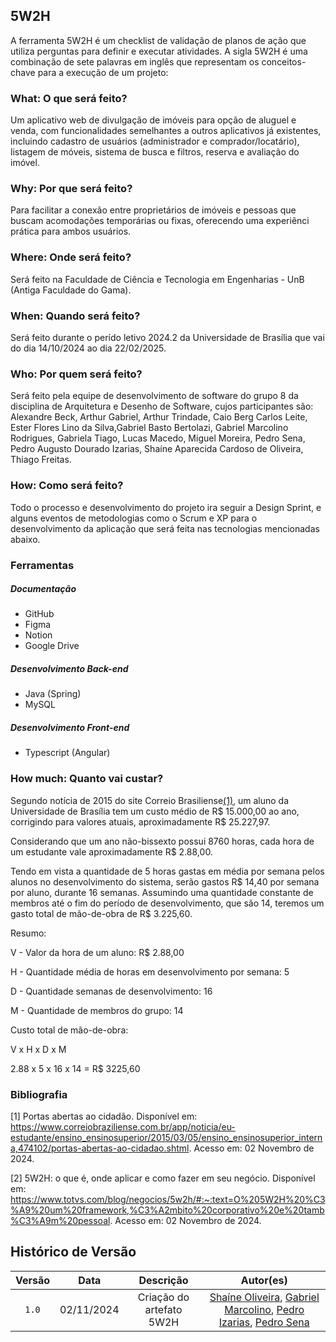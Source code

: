 ## 5W2H

A ferramenta 5W2H é um checklist de validação de planos de ação que utiliza perguntas para definir e executar atividades. A sigla 5W2H é uma combinação de sete palavras em inglês que representam os conceitos-chave para a execução de um projeto:

### What: O que será feito?

Um aplicativo web de divulgação de imóveis para opção de aluguel e venda, com funcionalidades semelhantes a outros aplicativos já existentes, incluindo cadastro de usuários (administrador e comprador/locatário), listagem de móveis, sistema de busca e filtros, reserva e avaliação do imóvel.

### Why: Por que será feito?

Para facilitar a conexão entre proprietários de imóveis e pessoas que buscam acomodações temporárias ou fixas, oferecendo uma experiênci prática para ambos usuários.

### Where: Onde será feito?

Será feito na Faculdade de Ciência e Tecnologia em Engenharias - UnB (Antiga Faculdade do Gama).

### When: Quando será feito?

Será feito durante o perído letivo 2024.2 da Universidade de Brasília que vai do dia 14/10/2024 ao dia 22/02/2025.

### Who: Por quem será feito?

Será feito pela equipe de desenvolvimento de software do grupo 8 da disciplina de Arquitetura e Desenho de Software, cujos participantes são: Alexandre Beck, Arthur Gabriel, Arthur Trindade, Caio Berg Carlos Leite, Ester Flores Lino da Silva,Gabriel Basto Bertolazi, Gabriel Marcolino Rodrigues, Gabriela Tiago, Lucas Macedo, Miguel Moreira, Pedro Sena, Pedro Augusto Dourado Izarias, Shaíne Aparecida Cardoso de Oliveira, Thiago Freitas.

### How: Como será feito?

Todo o processo e desenvolvimento do projeto ira seguir a Design Sprint, e alguns eventos de metodologias como o Scrum e XP para o desenvolvimento da aplicação que será feita nas tecnologias mencionadas abaixo.

### Ferramentas

##### Documentação

- GitHub
- Figma
- Notion
- Google Drive

##### Desenvolvimento Back-end

- Java (Spring)
- MySQL

##### Desenvolvimento Front-end

- Typescript (Angular)

### How much: Quanto vai custar?

Segundo notícia de 2015 do site Correio Brasiliense[(1)](#bibliografia), um aluno da Universidade de Brasília tem um custo médio de R$ 15.000,00 ao ano, corrigindo para valores atuais, aproximadamente R$ 25.227,97.

Considerando que um ano não-bissexto possui 8760 horas, cada hora de um estudante vale aproximadamente R$ 2.88,00.

Tendo em vista a quantidade de 5 horas gastas em média por semana pelos alunos no desenvolvimento do sistema, serão gastos R$ 14,40 por semana por aluno, durante 16 semanas. Assumindo uma quantidade constante de membros até o fim do período de desenvolvimento, que são 14, teremos um gasto total de mão-de-obra de R$ 3.225,60.

Resumo:

V - Valor da hora de um aluno: R$ 2.88,00

H - Quantidade média de horas em desenvolvimento por semana: 5

D - Quantidade semanas de desenvolvimento: 16

M - Quantidade de membros do grupo: 14

Custo total de mão-de-obra:

V x H x D x M

2.88 x 5 x 16 x 14 = R$ 3225,60


### Bibliografia

[1] Portas abertas ao cidadão. Disponível em: https://www.correiobraziliense.com.br/app/noticia/eu-estudante/ensino_ensinosuperior/2015/03/05/ensino_ensinosuperior_interna,474102/portas-abertas-ao-cidadao.shtml. Acesso em: 02 Novembro de 2024.

[2] 5W2H: o que é, onde aplicar e como fazer em seu negócio. Disponível em: https://www.totvs.com/blog/negocios/5w2h/#:~:text=O%205W2H%20%C3%A9%20um%20framework,%C3%A2mbito%20corporativo%20e%20tamb%C3%A9m%20pessoal. Acesso em: 02 Novembro de 2024.

## Histórico de Versão

| Versão |    Data    |      Descrição      |                                                                                              Autor(es)                                                                                               |
| :----: | :--------: | :-----------------: | :--------------------------------------------------------------------------------------------------------------------------------------------------------------------------------------------------: |
| `1.0`  | 02/11/2024 | Criação do artefato 5W2H | [Shaíne Oliveira](https://github.com/ShaineOliveira), [Gabriel Marcolino](https://github.com/GabrielMR360), [Pedro Izarias](https://github.com/Izarias), [Pedro Sena](https://github.com/pedroyen21) |
